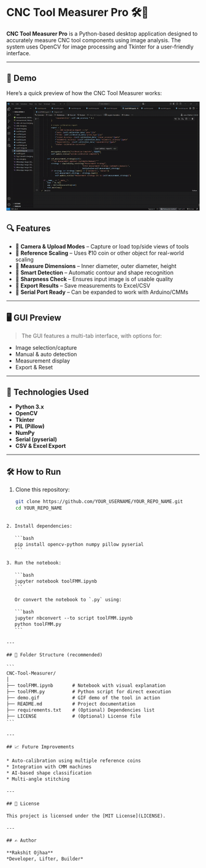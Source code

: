 # CNC Tool Measurer Pro 🛠️📏

**CNC Tool Measurer Pro** is a Python-based desktop application designed to accurately measure CNC tool components using image analysis. The system uses OpenCV for image processing and Tkinter for a user-friendly interface.

---

## 🎥 Demo

Here’s a quick preview of how the CNC Tool Measurer works:

![CNC Tool Measurer Demo](Demo.gif)

## 🔍 Features

- 📸 **Camera & Upload Modes** – Capture or load top/side views of tools
- 🔄 **Reference Scaling** – Uses ₹10 coin or other object for real-world scaling
- 📏 **Measure Dimensions** – Inner diameter, outer diameter, height
- 🧠 **Smart Detection** – Automatic contour and shape recognition
- 🧪 **Sharpness Check** – Ensures input image is of usable quality
- 💾 **Export Results** – Save measurements to Excel/CSV
- 🧰 **Serial Port Ready** – Can be expanded to work with Arduino/CMMs

---

## 🖥️ GUI Preview

> The GUI features a multi-tab interface, with options for:
- Image selection/capture
- Manual & auto detection
- Measurement display
- Export & Reset

---

## 🧠 Technologies Used

- **Python 3.x**
- **OpenCV**
- **Tkinter**
- **PIL (Pillow)**
- **NumPy**
- **Serial (pyserial)**
- **CSV & Excel Export**

---

## 🛠️ How to Run

1. Clone this repository:
   ```bash
   git clone https://github.com/YOUR_USERNAME/YOUR_REPO_NAME.git
   cd YOUR_REPO_NAME
````

2. Install dependencies:

   ```bash
   pip install opencv-python numpy pillow pyserial
   ```

3. Run the notebook:

   ```bash
   jupyter notebook toolFMM.ipynb
   ```

   Or convert the notebook to `.py` using:

   ```bash
   jupyter nbconvert --to script toolFMM.ipynb
   python toolFMM.py
   ```

---

## 📂 Folder Structure (recommended)

```
CNC-Tool-Measurer/
│
├── toolFMM.ipynb       # Notebook with visual explanation
├── toolFMM.py          # Python script for direct execution
├── demo.gif            # GIF demo of the tool in action
├── README.md           # Project documentation
├── requirements.txt    # (Optional) Dependencies list
├── LICENSE             # (Optional) License file
```

---

## 📈 Future Improvements

* Auto-calibration using multiple reference coins
* Integration with CMM machines
* AI-based shape classification
* Multi-angle stitching

---

## 📄 License

This project is licensed under the [MIT License](LICENSE).

---

## ✍️ Author

**Rakshit Ojhaa**
*Developer, Lifter, Builder*
